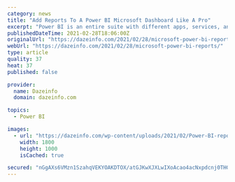 ```yaml
---
category: news
title: "Add Reports To A Power BI Microsoft Dashboard Like A Pro"
excerpt: "Power BI is an entire suite with different apps, services, and integrations. As “BI” stands for “business intelligence,” it’s easy to see where it’s"
publishedDateTime: 2021-02-28T18:06:00Z
originalUrl: "https://dazeinfo.com/2021/02/28/microsoft-power-bi-reports/"
webUrl: "https://dazeinfo.com/2021/02/28/microsoft-power-bi-reports/"
type: article
quality: 37
heat: 37
published: false

provider:
  name: Dazeinfo
  domain: dazeinfo.com

topics:
  - Power BI

images:
  - url: "https://dazeinfo.com/wp-content/uploads/2021/02/Power-BI-report.png"
    width: 1800
    height: 1000
    isCached: true

secured: "nGgAXs6VMzn1SzahqVEKYOAKDTOX/atGJKwXJXLwIXoAcao4acNxpdcnj0THG6JDBHRwlM9IEUrBWYKzKUrtDufWbI0UbC2cefBzye8GWIWh/ccd/W5Bm/nEguzK4IUKyayEjw/UD86ri14gKuntVDM5V3jFfM9mbPlJkOna9gN9aM6Zpj6gKPu+OrTwGwrJXZjCKhrcQ0bkHD6hYJPDE+ieSufNk69qhTqyOQTUjjrJkKor4nkAw02jngBN4fJTbGFE4GwemjITWmQ0iVgz6dNIAEYHxY3Pt1c7svvQYwsb1HRpZ9+lwf+c8R0U857+mqeDbx2fDMT0/U8yOBZ/jGv3/bmowGYp0qQhBzPwZj0=;g5NaoWL11XnnB50hVFCZ3A=="
---
```



